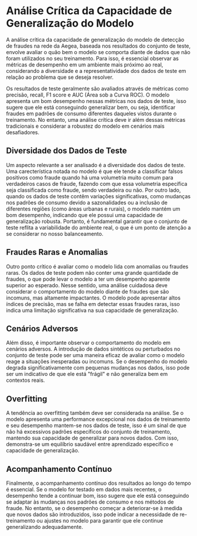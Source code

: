 # Análise Crítica da Capacidade de Generalização do Modelo

A análise crítica da capacidade de generalização do modelo de detecção de fraudes na rede da Aegea, baseada nos resultados do conjunto de teste, envolve avaliar o quão bem o modelo se comporta diante de dados que não foram utilizados no seu treinamento. Para isso, é essencial observar as métricas de desempenho em um ambiente mais próximo ao real, considerando a diversidade e a representatividade dos dados de teste em relação ao problema que se deseja resolver.

Os resultados de teste geralmente são avaliados através de métricas como precisão, recall, F1 score e AUC (Área sob a Curva ROC). O modelo apresenta um bom desempenho nessas métricas nos dados de teste, isso sugere que ele está conseguindo generalizar bem, ou seja, identificar fraudes em padrões de consumo diferentes daqueles vistos durante o treinamento. No entanto, uma análise crítica deve ir além dessas métricas tradicionais e considerar a robustez do modelo em cenários mais desafiadores.

## Diversidade dos Dados de Teste

Um aspecto relevante a ser analisado é a diversidade dos dados de teste. Uma carecterística notada no modelo é que ele tende a classificar falsos positivos como fraude quando há uma volumetria muito comum para verdadeiros casos de fraude, fazendo com que essa volumetria específica seja classificada como fraude, sendo verdadeira ou não. Por outro lado, quando os dados de teste contêm variações significativas, como mudanças nos padrões de consumo devido a sazonalidades ou a inclusão de diferentes regiões (como áreas urbanas e rurais), o modelo mantém um bom desempenho, indicando que ele possui uma capacidade de generalização robusta. Portanto, é fundamental garantir que o conjunto de teste reflita a variabilidade do ambiente real, o que é um ponto de atenção a se considerar no nosso balanceamento.

## Fraudes Raras e Anomalias

Outro ponto crítico é avaliar como o modelo lida com anomalias ou fraudes raras. Os dados de teste podem não conter uma grande quantidade de fraudes, o que pode levar o modelo a ter um desempenho aparente superior ao esperado. Nesse sentido, uma análise cuidadosa deve considerar o comportamento do modelo diante de fraudes que são incomuns, mas altamente impactantes. O modelo pode apresentar altos índices de precisão, mas se falha em detectar essas fraudes raras, isso indica uma limitação significativa na sua capacidade de generalização.

## Cenários Adversos

Além disso, é importante observar o comportamento do modelo em cenários adversos. A introdução de dados sintéticos ou perturbados no conjunto de teste pode ser uma maneira eficaz de avaliar como o modelo reage a situações inesperadas ou incomuns. Se o desempenho do modelo degrada significativamente com pequenas mudanças nos dados, isso pode ser um indicativo de que ele está "frágil" e não generaliza bem em contextos reais.

## Overfitting

A tendência ao overfitting também deve ser considerada na análise. Se o modelo apresenta uma performance excepcional nos dados de treinamento e seu desempenho mantem-se nos dados de teste, isso é um sinal de que não há excessivos padrões específicos do conjunto de treinamento, mantendo sua capacidade de generalizar para novos dados. Com isso, demonstra-se um equilíbrio saudável entre aprendizado específico e capacidade de generalização.

## Acompanhamento Contínuo

Finalmente, o acompanhamento contínuo dos resultados ao longo do tempo é essencial. Se o modelo for testado em dados mais recentes, o desempenho tende a continuar bom, isso sugere que ele está conseguindo se adaptar às mudanças nos padrões de consumo e nos métodos de fraude. No entanto, se o desempenho começar a deteriorar-se à medida que novos dados são introduzidos, isso pode indicar a necessidade de re-treinamento ou ajustes no modelo para garantir que ele continue generalizando adequadamente.



